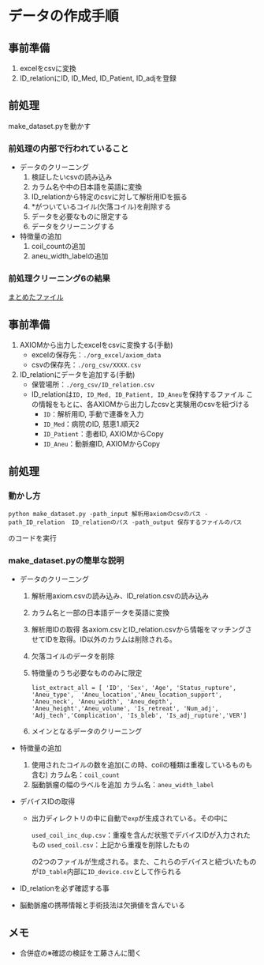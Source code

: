 # データの作成手順

## 事前準備

1. excelをcsvに変換
2. ID_relationにID, ID_Med, ID_Patient, ID_adjを登録

## 前処理

make_dataset.pyを動かす

### 前処理の内部で行われていること

- データのクリーニング
    1. 検証したいcsvの読み込み
    2. カラム名や中の日本語を英語に変換
    3. ID_relationから特定のcsvに対して解析用IDを振る
    4. *がついているコイル(欠落コイル)を削除する
    5. データを必要なものに限定する
    6. データをクリーニングする
- 特徴量の追加
    1. coil_countの追加
    2. aneu_width_labelの追加

### 前処理クリーニング6の結果
[まとめたファイル](./for_paper/mkdata_report.csv)


## 事前準備

1. AXIOMから出力したexcelをcsvに変換する(手動)
    - excelの保存先：`./org_excel/axiom_data`
    - csvの保存先：`./org_csv/XXXX.csv`
2. ID_relationにデータを追加する(手動)
    - 保管場所：`./org_csv/ID_relation.csv`
    - ID_relationは`ID, ID_Med, ID_Patient, ID_Aneu`を保持するファイル
    この情報をもとに、各AXIOMから出力したcsvと実験用のcsvを紐づける
        - `ID`：解析用ID, 手動で連番を入力
        - `ID_Med`：病院のID, 慈恵1.順天2
        - `ID_Patient`：患者ID, AXIOMからCopy
        - `ID_Aneu`：動脈瘤ID, AXIOMからCopy

## 前処理

### 動かし方

`python make_dataset.py -path_input 解析用axiomのcsvのパス -path_ID_relation  ID_relationのパス -path_output 保存するファイルのパス`

のコードを実行

### make_dataset.pyの簡単な説明

- データのクリーニング
    1. 解析用axiom.csvの読み込み、ID_relation.csvの読み込み
    2. カラム名と一部の日本語データを英語に変換
    3. 解析用IDの取得
    各axiom.csvとID_relation.csvから情報をマッチングさせてIDを取得。ID以外のカラムは削除される。
    4. 欠落コイルのデータを削除
    5. 特徴量のうち必要なもののみに限定
        
        `list_extract_all = [
            'ID', 'Sex', 'Age',
            'Status_rupture', 'Aneu_type', 
            'Aneu_location','Aneu_location_support',
            'Aneu_neck', 'Aneu_width', 'Aneu_depth', 'Aneu_height','Aneu_volume',
            'Is_retreat', 'Num_adj', 'Adj_tech','Complication',
            'Is_bleb', 'Is_adj_rupture','VER']`
        
    6. メインとなるデータのクリーニング
    
- 特徴量の追加
    1. 使用されたコイルの数を追加(この時、coilの種類は重複しているものも含む)
    カラム名：`coil_count`
    2. 脳動脈瘤の幅のラベルを追加
    カラム名：`aneu_width_label`
    
- デバイスIDの取得
    - 出力ディレクトリの中に自動で`exp`が生成されている。その中に
        
        `used_coil_inc_dup.csv`：重複を含んだ状態でデバイスIDが入力されたもの
        `used_coil.csv`：上記から重複を削除したもの
        
        の2つのファイルが生成される。また、これらのデバイスと紐づいたものが`ID_table`内部に`ID_device.csv`として作られる
        


- ID_relationを必ず確認する事
- 脳動脈瘤の携帯情報と手術技法は欠損値を含んでいる

## メモ

- 合併症の※確認の検証を工藤さんに聞く